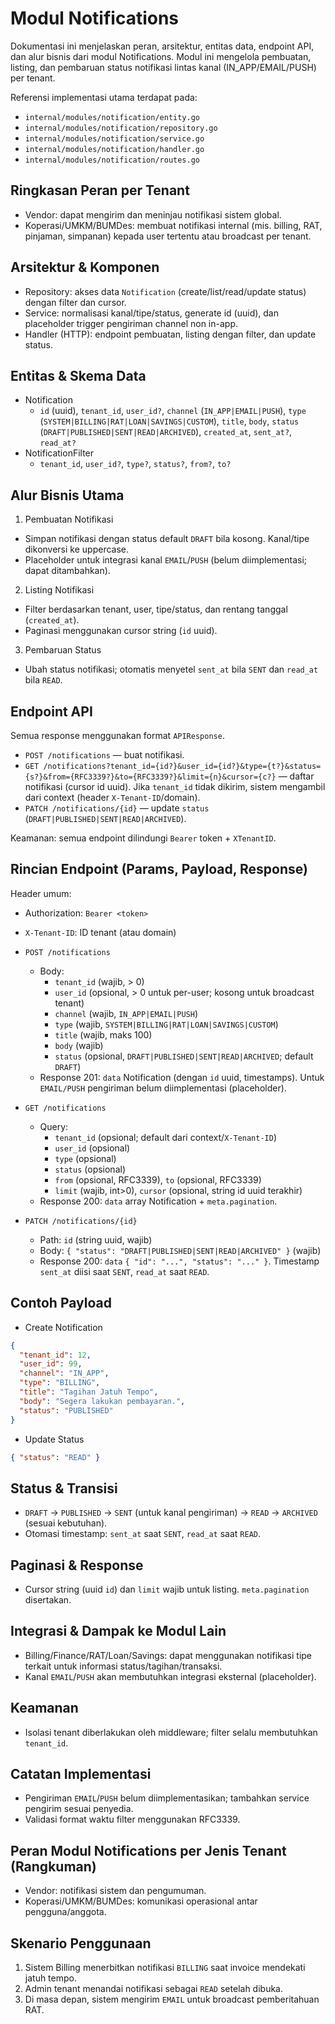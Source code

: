 # Modul Notifications

Dokumentasi ini menjelaskan peran, arsitektur, entitas data, endpoint API, dan alur bisnis dari modul Notifications. Modul ini mengelola pembuatan, listing, dan pembaruan status notifikasi lintas kanal (IN_APP/EMAIL/PUSH) per tenant.

Referensi implementasi utama terdapat pada:
- `internal/modules/notification/entity.go`
- `internal/modules/notification/repository.go`
- `internal/modules/notification/service.go`
- `internal/modules/notification/handler.go`
- `internal/modules/notification/routes.go`

## Ringkasan Peran per Tenant

- Vendor: dapat mengirim dan meninjau notifikasi sistem global.
- Koperasi/UMKM/BUMDes: membuat notifikasi internal (mis. billing, RAT, pinjaman, simpanan) kepada user tertentu atau broadcast per tenant.

## Arsitektur & Komponen

- Repository: akses data `Notification` (create/list/read/update status) dengan filter dan cursor.
- Service: normalisasi kanal/tipe/status, generate id (uuid), dan placeholder trigger pengiriman channel non in-app.
- Handler (HTTP): endpoint pembuatan, listing dengan filter, dan update status.

## Entitas & Skema Data

- Notification
  - `id` (uuid), `tenant_id`, `user_id?`, `channel` (`IN_APP|EMAIL|PUSH`), `type` (`SYSTEM|BILLING|RAT|LOAN|SAVINGS|CUSTOM`), `title`, `body`, `status` (`DRAFT|PUBLISHED|SENT|READ|ARCHIVED`), `created_at`, `sent_at?`, `read_at?`
- NotificationFilter
  - `tenant_id`, `user_id?`, `type?`, `status?`, `from?`, `to?`

## Alur Bisnis Utama

1) Pembuatan Notifikasi
- Simpan notifikasi dengan status default `DRAFT` bila kosong. Kanal/tipe dikonversi ke uppercase.
- Placeholder untuk integrasi kanal `EMAIL`/`PUSH` (belum diimplementasi; dapat ditambahkan).

2) Listing Notifikasi
- Filter berdasarkan tenant, user, tipe/status, dan rentang tanggal (`created_at`).
- Paginasi menggunakan cursor string (`id` uuid).

3) Pembaruan Status
- Ubah status notifikasi; otomatis menyetel `sent_at` bila `SENT` dan `read_at` bila `READ`.

## Endpoint API

Semua response menggunakan format `APIResponse`.

- `POST /notifications` — buat notifikasi.
- `GET /notifications?tenant_id={id?}&user_id={id?}&type={t?}&status={s?}&from={RFC3339?}&to={RFC3339?}&limit={n}&cursor={c?}` — daftar notifikasi (cursor id uuid). Jika `tenant_id` tidak dikirim, sistem mengambil dari context (header `X-Tenant-ID`/domain).
- `PATCH /notifications/{id}` — update `status` (`DRAFT|PUBLISHED|SENT|READ|ARCHIVED`).

Keamanan: semua endpoint dilindungi `Bearer` token + `XTenantID`.

## Rincian Endpoint (Params, Payload, Response)

Header umum:
- Authorization: `Bearer <token>`
- `X-Tenant-ID`: ID tenant (atau domain)

- `POST /notifications`
  - Body:
    - `tenant_id` (wajib, > 0)
    - `user_id` (opsional, > 0 untuk per-user; kosong untuk broadcast tenant)
    - `channel` (wajib, `IN_APP|EMAIL|PUSH`)
    - `type` (wajib, `SYSTEM|BILLING|RAT|LOAN|SAVINGS|CUSTOM`)
    - `title` (wajib, maks 100)
    - `body` (wajib)
    - `status` (opsional, `DRAFT|PUBLISHED|SENT|READ|ARCHIVED`; default `DRAFT`)
  - Response 201: `data` Notification (dengan `id` uuid, timestamps). Untuk `EMAIL/PUSH` pengiriman belum diimplementasi (placeholder).

- `GET /notifications`
  - Query:
    - `tenant_id` (opsional; default dari context/`X-Tenant-ID`)
    - `user_id` (opsional)
    - `type` (opsional)
    - `status` (opsional)
    - `from` (opsional, RFC3339), `to` (opsional, RFC3339)
    - `limit` (wajib, int>0), `cursor` (opsional, string id uuid terakhir)
  - Response 200: `data` array Notification + `meta.pagination`.

- `PATCH /notifications/{id}`
  - Path: `id` (string uuid, wajib)
  - Body: `{ "status": "DRAFT|PUBLISHED|SENT|READ|ARCHIVED" }` (wajib)
  - Response 200: `data` `{ "id": "...", "status": "..." }`. Timestamp `sent_at` diisi saat `SENT`, `read_at` saat `READ`.

## Contoh Payload

- Create Notification
```json
{
  "tenant_id": 12,
  "user_id": 99,
  "channel": "IN_APP",
  "type": "BILLING",
  "title": "Tagihan Jatuh Tempo",
  "body": "Segera lakukan pembayaran.",
  "status": "PUBLISHED"
}
```

- Update Status
```json
{ "status": "READ" }
```

## Status & Transisi

- `DRAFT` → `PUBLISHED` → `SENT` (untuk kanal pengiriman) → `READ` → `ARCHIVED` (sesuai kebutuhan).
- Otomasi timestamp: `sent_at` saat `SENT`, `read_at` saat `READ`.

## Paginasi & Response

- Cursor string (uuid `id`) dan `limit` wajib untuk listing. `meta.pagination` disertakan.

## Integrasi & Dampak ke Modul Lain

- Billing/Finance/RAT/Loan/Savings: dapat menggunakan notifikasi tipe terkait untuk informasi status/tagihan/transaksi.
- Kanal `EMAIL`/`PUSH` akan membutuhkan integrasi eksternal (placeholder).

## Keamanan

- Isolasi tenant diberlakukan oleh middleware; filter selalu membutuhkan `tenant_id`.

## Catatan Implementasi

- Pengiriman `EMAIL`/`PUSH` belum diimplementasikan; tambahkan service pengirim sesuai penyedia.
- Validasi format waktu filter menggunakan RFC3339.

## Peran Modul Notifications per Jenis Tenant (Rangkuman)

- Vendor: notifikasi sistem dan pengumuman.
- Koperasi/UMKM/BUMDes: komunikasi operasional antar pengguna/anggota.

## Skenario Penggunaan

1. Sistem Billing menerbitkan notifikasi `BILLING` saat invoice mendekati jatuh tempo.
2. Admin tenant menandai notifikasi sebagai `READ` setelah dibuka.
3. Di masa depan, sistem mengirim `EMAIL` untuk broadcast pemberitahuan RAT.
